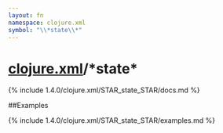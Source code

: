 ```yaml
---
layout: fn
namespace: clojure.xml
symbol: "\\*state\\*"
---
```


# [clojure.xml](../)/\*state\*

{% include 1.4.0/clojure.xml/STAR_state_STAR/docs.md %}

##Examples

{% include 1.4.0/clojure.xml/STAR_state_STAR/examples.md %}

